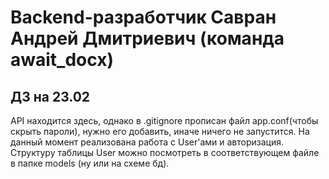 # Backend-разработчик Савран Андрей Дмитриевич (команда await_docx)
## ДЗ на 23.02
API находится здесь, однако в .gitignore прописан файл app.conf(чтобы скрыть пароли), нужно его добавить, иначе ничего не запустится. На данный момент реализована работа с User'ами и авторизация. Структуру таблицы User можно посмотреть в соответствующем файле в папке models (ну или на схеме бд).
